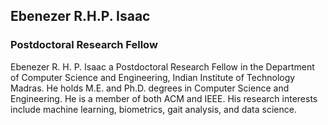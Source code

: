 ## Ebenezer R.H.P. Isaac

### Postdoctoral Research Fellow

Ebenezer R. H. P. Isaac a Postdoctoral
Research Fellow in
the Department of Computer
Science and Engineering, Indian
Institute of Technology
Madras. He holds M.E. and Ph.D. degrees in Computer Science and Engineering.
He is a member of both
ACM and IEEE. His research interests
include machine learning, biometrics, gait analysis, and data
science.
